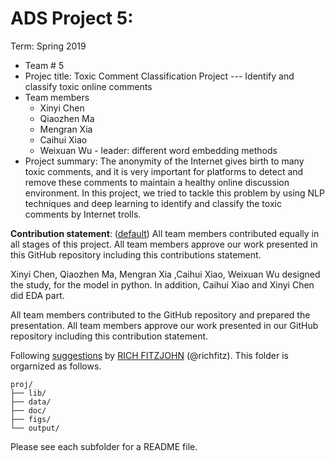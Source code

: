 # ADS Project 5: 
Term: Spring 2019

+ Team # 5
+ Projec title: Toxic Comment Classification Project --- Identify and classify toxic online comments
+ Team members
	+ Xinyi Chen
	+ Qiaozhen Ma
	+ Mengran Xia
	+ Caihui Xiao
	+ Weixuan Wu - leader: different word embedding methods
+ Project summary: The anonymity of the Internet gives birth to many toxic comments, and it is very important for platforms to detect and remove these comments to maintain a healthy online discussion environment. In this project, we tried to tackle this problem by using NLP techniques and deep learning to identify and classify the toxic comments by Internet trolls.
	
**Contribution statement**: ([default](doc/a_note_on_contributions.md)) All team members contributed equally in all stages of this project. All team members approve our work presented in this GitHub repository including this contributions statement. 

Xinyi Chen, Qiaozhen Ma, Mengran Xia ,Caihui Xiao, Weixuan Wu designed the study, for the model in python. In addition, Caihui Xiao and Xinyi Chen did EDA part.

All team members contributed to the GitHub repository and prepared the presentation. All team members approve our work presented in our GitHub repository including this contribution statement.


Following [suggestions](http://nicercode.github.io/blog/2013-04-05-projects/) by [RICH FITZJOHN](http://nicercode.github.io/about/#Team) (@richfitz). This folder is orgarnized as follows.

```
proj/
├── lib/
├── data/
├── doc/
├── figs/
└── output/
```

Please see each subfolder for a README file.
